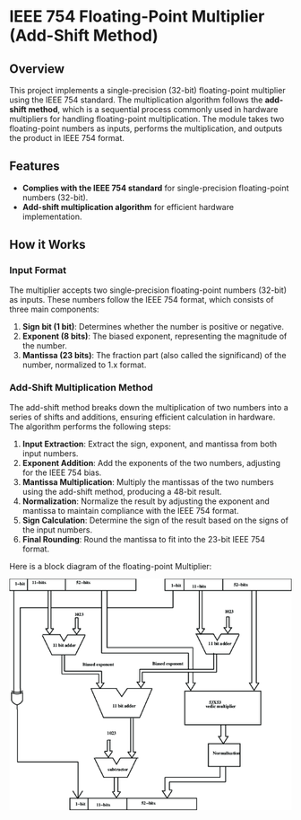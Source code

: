 # IEEE 754 Floating-Point Multiplier (Add-Shift Method)

## Overview

This project implements a single-precision (32-bit) floating-point multiplier using the IEEE 754 standard. The multiplication algorithm follows the **add-shift method**, which is a sequential process commonly used in hardware multipliers for handling floating-point multiplication. The module takes two floating-point numbers as inputs, performs the multiplication, and outputs the product in IEEE 754 format.

## Features

- **Complies with the IEEE 754 standard** for single-precision floating-point numbers (32-bit).
- **Add-shift multiplication algorithm** for efficient hardware implementation.

## How it Works

### Input Format

The multiplier accepts two single-precision floating-point numbers (32-bit) as inputs. These numbers follow the IEEE 754 format, which consists of three main components:

1. **Sign bit (1 bit)**: Determines whether the number is positive or negative.
2. **Exponent (8 bits)**: The biased exponent, representing the magnitude of the number.
3. **Mantissa (23 bits)**: The fraction part (also called the significand) of the number, normalized to 1.x format.

### Add-Shift Multiplication Method

The add-shift method breaks down the multiplication of two numbers into a series of shifts and additions, ensuring efficient calculation in hardware. The algorithm performs the following steps:

1. **Input Extraction**: Extract the sign, exponent, and mantissa from both input numbers.
2. **Exponent Addition**: Add the exponents of the two numbers, adjusting for the IEEE 754 bias.
3. **Mantissa Multiplication**: Multiply the mantissas of the two numbers using the add-shift method, producing a 48-bit result.
4. **Normalization**: Normalize the result by adjusting the exponent and mantissa to maintain compliance with the IEEE 754 format.
5. **Sign Calculation**: Determine the sign of the result based on the signs of the input numbers.
6. **Final Rounding**: Round the mantissa to fit into the 23-bit IEEE 754 format.

Here is a block diagram of the floating-point Multiplier:

![Adder-Subtractor Diagram](https://github.com/pasiramavishan/myImages/blob/main/Multiplier.png)

